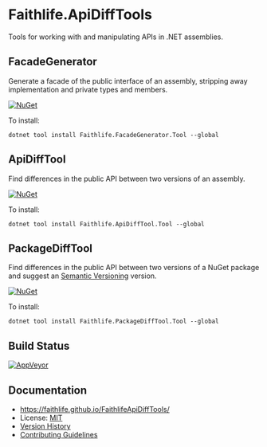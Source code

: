 # Faithlife.ApiDiffTools

Tools for working with and manipulating APIs in .NET assemblies.

## FacadeGenerator

Generate a facade of the public interface of an assembly, stripping away implementation and private types and members.

[![NuGet](https://img.shields.io/nuget/v/Faithlife.FacadeGenerator.Tool.svg)](https://www.nuget.org/packages/Faithlife.FacadeGenerator.Tool)

To install:

```
dotnet tool install Faithlife.FacadeGenerator.Tool --global
```

## ApiDiffTool

Find differences in the public API between two versions of an assembly.

[![NuGet](https://img.shields.io/nuget/v/Faithlife.ApiDiffTool.Tool.svg)](https://www.nuget.org/packages/Faithlife.ApiDiffTool.Tool)

To install:

```
dotnet tool install Faithlife.ApiDiffTool.Tool --global
```

## PackageDiffTool

Find differences in the public API between two versions of a NuGet package and suggest an [Semantic Versioning](https://semver.org) version.

[![NuGet](https://img.shields.io/nuget/v/Faithlife.PackageDiffTool.Tool.svg)](https://www.nuget.org/packages/Faithlife.PackageDiffTool.Tool)

To install:

```
dotnet tool install Faithlife.PackageDiffTool.Tool --global
```

## Build Status

[![AppVeyor](https://img.shields.io/appveyor/ci/Faithlife/faithlifeapidifftools/master.svg)](https://ci.appveyor.com/project/Faithlife/faithlifeapidifftools)

## Documentation

* https://faithlife.github.io/FaithlifeApiDiffTools/
* License: [MIT](LICENSE)
* [Version History](VersionHistory.md)
* [Contributing Guidelines](CONTRIBUTING.md)
